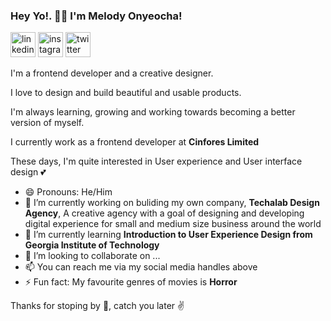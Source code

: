 ### Hey Yo!. 👋🏼 I'm Melody Onyeocha!

[<img src='https://cdn.jsdelivr.net/npm/simple-icons@3.0.1/icons/linkedin.svg' alt='linkedin' height='40'>](https://www.linkedin.com/in/melodyonyeocha/)  [<img src='https://cdn.jsdelivr.net/npm/simple-icons@3.0.1/icons/instagram.svg' alt='instagram' height='40'>](https://www.instagram.com/melocoder/)  [<img src='https://cdn.jsdelivr.net/npm/simple-icons@3.0.1/icons/twitter.svg' alt='twitter' height='40'>](https://twitter.com/melocoder)  


I'm a frontend developer and a creative designer.

I love to design and build beautiful and usable products.

I'm always learning, growing and working towards becoming a better version of myself.

I currently work as a frontend developer at **Cinfores Limited**

These days, I'm quite interested in User experience and User interface design 💕

- 😄 Pronouns: He/Him
- 🔭 I’m currently working on buliding my own company, **Techalab Design Agency**, A creative agency with a goal of designing and developing digital experience for small and medium size business around the world
- 🌱 I’m currently learning **Introduction to User Experience Design from Georgia Institute of Technology**
- 👯 I’m looking to collaborate on ...
- 📫 You can reach me via my social media handles above
- ⚡ Fun fact: My favourite genres of movies is **Horror**

Thanks for stoping by 🙌, catch you later ✌
